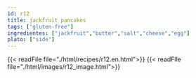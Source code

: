 ```yaml
---
id: r12
title: jackfruit pancakes
tags: ["gluten-free"]
ingredientes: ["jackfruit","butter","salt","cheese","egg"]
plato: ["side"]
---
```


{{< readFile file="./html/recipes/r12.en.html">}}
{{< readFile file="./html/images/r12_image.html">}}